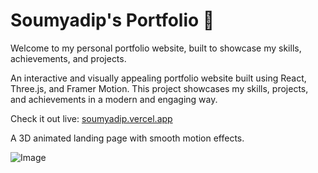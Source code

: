 # Soumyadip's Portfolio 🚀

Welcome to my personal portfolio website, built to showcase my skills, achievements, and projects.  

An interactive and visually appealing portfolio website built using React, Three.js, and Framer Motion. This project showcases my skills, projects, and achievements in a modern and engaging way.

Check it out live: [soumyadip.vercel.app](https://soumyadip.vercel.app)


A 3D animated landing page with smooth motion effects.


![Image](https://github.com/user-attachments/assets/61390433-dfb1-4ee9-9b23-8c1dd120ae47)
